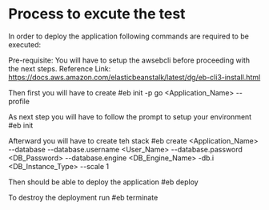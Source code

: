 # Process to excute the test

In order to deploy the application following commands are required to be executed:


Pre-requisite:
You will have to setup the awsebcli before proceeding with the next steps.
Reference Link: https://docs.aws.amazon.com/elasticbeanstalk/latest/dg/eb-cli3-install.html


Then first you will have to create 
#eb init -p go <Application_Name> --profile <AWS profile name>


As next step you will have to follow the prompt to setup your environment
#eb init  


Afterward you will have to create teh stack
#eb create <Application_Name> --database --database.username <User_Name> --database.password <DB_Password> --database.engine <DB_Engine_Name> -db.i <DB_Instance_Type> --scale 1


Then should be able to deploy the application
#eb deploy


To destroy the deployment run
#eb terminate
